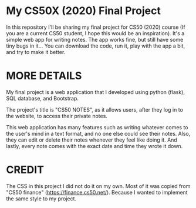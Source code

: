 # My CS50X (2020) Final Project
In this repository I'll be sharing my final project for CS50 (2020) course (If you are a current CS50 student, I hope this would be an inspiration). It's a simple web app for writing notes. The app works fine, but still have some tiny bugs in it... You can download the code, run it, play with the app a bit, and try to make it better.


# MORE DETAILS
My final project is a web application that I developed using python (flask), SQL database, and Bootstrap.

The project's title is "CS50 NOTES", as it allows users, after they log in to the website, to access their private notes.

This web application has many features such as writing whatever comes to the user's mind in a text format, and no one else could see their notes. Also, they can edit or delete their notes whenever they feel like doing it. And lastly, every note comes with the exact date and time they wrote it down.

# CREDIT
The CSS in this project I did not do it on my own. Most of it was copied from "CS50 finance" (https://finance.cs50.net/). Because I wanted to implement the same style to my project.
